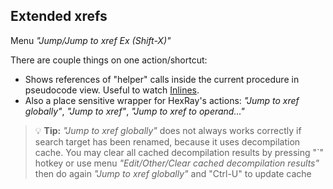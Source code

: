 ## Extended xrefs
Menu *"Jump/Jump to xref Ex (Shift-X)"*

There are couple things on one action/shortcut:
- Shows references of "helper" calls inside the current procedure in pseudocode view. Useful to watch [Inlines](doc/deinline.md).
- Also a place sensitive wrapper for HexRay's actions: *"Jump to xref globally"*, *"Jump to xref"*, *"Jump to xref to operand..."*

>💡 **Tip:** *"Jump to xref globally"* does not always works correctly if search target has been renamed, because it uses decompilation cache. You may clear all cached decompilation results by pressing "`" hotkey or use menu *"Edit/Other/Clear cached decompilation results"* then do again *"Jump to xref globally"* and "Ctrl-U" to update cache

